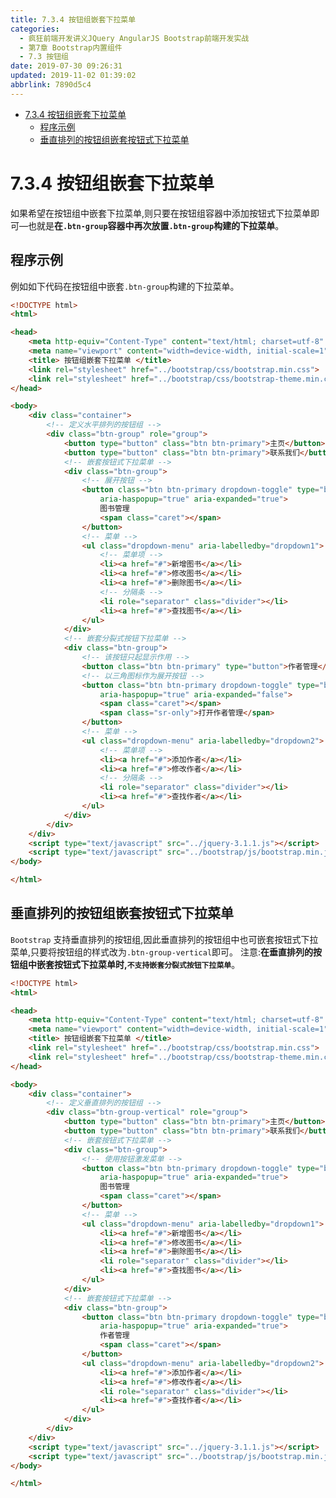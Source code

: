 ```yaml
---
title: 7.3.4 按钮组嵌套下拉菜单
categories: 
  - 疯狂前端开发讲义JQuery AngularJS Bootstrap前端开发实战
  - 第7章 Bootstrap内置组件
  - 7.3 按钮组
date: 2019-07-30 09:26:31
updated: 2019-11-02 01:39:02
abbrlink: 7890d5c4
---
```

- [7.3.4 按钮组嵌套下拉菜单](/ReadingNotes/7890d5c4/#7-3-4-按钮组嵌套下拉菜单)
    - [程序示例](/ReadingNotes/7890d5c4/#程序示例)
    - [垂直排列的按钮组嵌套按钮式下拉菜单](/ReadingNotes/7890d5c4/#垂直排列的按钮组嵌套按钮式下拉菜单)

<!--more-->
<script src="https://cdn.bootcss.com/jquery/3.4.0/jquery.slim.min.js"></script>
<script>$(document).ready(function () {$(".post-body > ul:nth-child(1)").hide();});</script>

<!--end-->
<!--SSTStart-->
# 7.3.4 按钮组嵌套下拉菜单 #
如果希望在按钮组中嵌套下拉菜单,则只要在按钮组容器中添加按钮式下拉菜单即可—也就是**在`.btn-group`容器中再次放置`.btn-group`构建的下拉菜单**。
<!--SSTStop-->
## 程序示例 ##
例如如下代码在按钮组中嵌套`.btn-group`构建的下拉菜单。
```html
<!DOCTYPE html>
<html>

<head>
	<meta http-equiv="Content-Type" content="text/html; charset=utf-8" />
	<meta name="viewport" content="width=device-width, initial-scale=1">
	<title> 按钮组嵌套下拉菜单 </title>
	<link rel="stylesheet" href="../bootstrap/css/bootstrap.min.css">
	<link rel="stylesheet" href="../bootstrap/css/bootstrap-theme.min.css">
</head>

<body>
	<div class="container">
		<!-- 定义水平排列的按钮组 -->
		<div class="btn-group" role="group">
			<button type="button" class="btn btn-primary">主页</button>
			<button type="button" class="btn btn-primary">联系我们</button>
			<!-- 嵌套按钮式下拉菜单 -->
			<div class="btn-group">
				<!-- 展开按钮 -->
				<button class="btn btn-primary dropdown-toggle" type="button" id="dropdown1" data-toggle="dropdown"
					aria-haspopup="true" aria-expanded="true">
					图书管理
					<span class="caret"></span>
				</button>
				<!-- 菜单 -->
				<ul class="dropdown-menu" aria-labelledby="dropdown1">
					<!-- 菜单项 -->
					<li><a href="#">新增图书</a></li>
					<li><a href="#">修改图书</a></li>
					<li><a href="#">删除图书</a></li>
					<!-- 分隔条 -->
					<li role="separator" class="divider"></li>
					<li><a href="#">查找图书</a></li>
				</ul>
			</div>
			<!-- 嵌套分裂式按钮下拉菜单 -->
			<div class="btn-group">
				<!-- 该按钮只起显示作用 -->
				<button class="btn btn-primary" type="button">作者管理</button>
				<!-- 以三角图标作为展开按钮 -->
				<button class="btn btn-primary dropdown-toggle" type="button" id="dropdown2" data-toggle="dropdown"
					aria-haspopup="true" aria-expanded="false">
					<span class="caret"></span>
					<span class="sr-only">打开作者管理</span>
				</button>
				<!-- 菜单 -->
				<ul class="dropdown-menu" aria-labelledby="dropdown2">
					<!-- 菜单项 -->
					<li><a href="#">添加作者</a></li>
					<li><a href="#">修改作者</a></li>
					<!-- 分隔条 -->
					<li role="separator" class="divider"></li>
					<li><a href="#">查找作者</a></li>
				</ul>
			</div>
		</div>
	</div>
	<script type="text/javascript" src="../jquery-3.1.1.js"></script>
	<script type="text/javascript" src="../bootstrap/js/bootstrap.min.js"></script>
</body>

</html>
```
<!--SSTStart-->
## 垂直排列的按钮组嵌套按钮式下拉菜单 ##
`Bootstrap` 支持垂直排列的按钮组,因此垂直排列的按钮组中也可嵌套按钮式下拉菜单,只要将按钮组的样式改为`.btn-group-vertical`即可。
注意:**在垂直排列的按钮组中嵌套按钮式下拉菜单时,`不支持嵌套分裂式按钮下拉菜单`**。
<!--SSTStop-->
```html
<!DOCTYPE html>
<html>

<head>
	<meta http-equiv="Content-Type" content="text/html; charset=utf-8" />
	<meta name="viewport" content="width=device-width, initial-scale=1">
	<title> 按钮组嵌套下拉菜单 </title>
	<link rel="stylesheet" href="../bootstrap/css/bootstrap.min.css">
	<link rel="stylesheet" href="../bootstrap/css/bootstrap-theme.min.css">
</head>

<body>
	<div class="container">
		<!-- 定义垂直排列的按钮组 -->
		<div class="btn-group-vertical" role="group">
			<button type="button" class="btn btn-primary">主页</button>
			<button type="button" class="btn btn-primary">联系我们</button>
			<!-- 嵌套按钮式下拉菜单 -->
			<div class="btn-group">
				<!-- 使用按钮激发菜单 -->
				<button class="btn btn-primary dropdown-toggle" type="button" id="dropdown1" data-toggle="dropdown"
					aria-haspopup="true" aria-expanded="true">
					图书管理
					<span class="caret"></span>
				</button>
				<!-- 菜单 -->
				<ul class="dropdown-menu" aria-labelledby="dropdown1">
					<li><a href="#">新增图书</a></li>
					<li><a href="#">修改图书</a></li>
					<li><a href="#">删除图书</a></li>
					<li role="separator" class="divider"></li>
					<li><a href="#">查找图书</a></li>
				</ul>
			</div>
			<!-- 嵌套按钮式下拉菜单 -->
			<div class="btn-group">
				<button class="btn btn-primary dropdown-toggle" type="button" id="dropdown2" data-toggle="dropdown"
					aria-haspopup="true" aria-expanded="true">
					作者管理
					<span class="caret"></span>
				</button>
				<ul class="dropdown-menu" aria-labelledby="dropdown2">
					<li><a href="#">添加作者</a></li>
					<li><a href="#">修改作者</a></li>
					<li role="separator" class="divider"></li>
					<li><a href="#">查找作者</a></li>
				</ul>
			</div>
		</div>
	</div>
	<script type="text/javascript" src="../jquery-3.1.1.js"></script>
	<script type="text/javascript" src="../bootstrap/js/bootstrap.min.js"></script>
</body>

</html>
```

